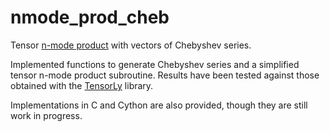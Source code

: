 # nmode_prod_cheb

Tensor [n-mode product](https://epubs.siam.org/doi/abs/10.1137/07070111x) with vectors of Chebyshev series.

Implemented functions to generate Chebyshev series and a simplified tensor n-mode product subroutine. Results have been tested against those obtained with the [TensorLy](https://github.com/tensorly/tensorly.git) library.

Implementations in C and Cython are also provided, though they are still work in progress.
